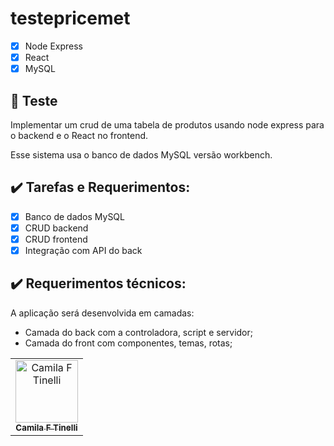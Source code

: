 # testepricemet

- [x] Node Express
- [x] React
- [x] MySQL

## :newspaper: Teste

Implementar um crud de uma tabela de produtos usando node express para o backend e o React no frontend.

Esse sistema usa o banco de dados MySQL versão workbench.

## :heavy_check_mark: Tarefas e Requerimentos:

- [x] Banco de dados MySQL
- [x] CRUD backend
- [x] CRUD frontend
- [X] Integração com API do back

## :heavy_check_mark: Requerimentos técnicos:

A aplicação será desenvolvida em camadas:
- Camada do back com a controladora, script e servidor;
- Camada do front com componentes, temas, rotas;

<table>
<tr>
    <td align="center">
      <a href="https://github.com/camilaftin">
        <img src="https://github.com/camilaftin.png" width="100px;" alt="Camila F Tinelli"/><br>
        <sub>
          <b>Camila F Tinelli</b>
        </sub>
      </a>
    </td>
   </table>

